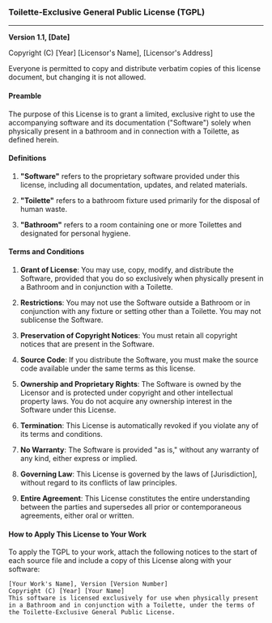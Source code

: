### Toilette-Exclusive General Public License (TGPL)

---

**Version 1.1, [Date]**

Copyright (C) [Year] [Licensor's Name], [Licensor's Address]

Everyone is permitted to copy and distribute verbatim copies of this license document, but changing it is not allowed.

#### Preamble

The purpose of this License is to grant a limited, exclusive right to use the accompanying software and its documentation ("Software") solely when physically present in a bathroom and in connection with a Toilette, as defined herein.

#### Definitions

1. **"Software"** refers to the proprietary software provided under this license, including all documentation, updates, and related materials.
  
2. **"Toilette"** refers to a bathroom fixture used primarily for the disposal of human waste.

3. **"Bathroom"** refers to a room containing one or more Toilettes and designated for personal hygiene.

#### Terms and Conditions

1. **Grant of License**: You may use, copy, modify, and distribute the Software, provided that you do so exclusively when physically present in a Bathroom and in conjunction with a Toilette.

2. **Restrictions**: You may not use the Software outside a Bathroom or in conjunction with any fixture or setting other than a Toilette. You may not sublicense the Software.

3. **Preservation of Copyright Notices**: You must retain all copyright notices that are present in the Software.

4. **Source Code**: If you distribute the Software, you must make the source code available under the same terms as this license.

5. **Ownership and Proprietary Rights**: The Software is owned by the Licensor and is protected under copyright and other intellectual property laws. You do not acquire any ownership interest in the Software under this License.

6. **Termination**: This License is automatically revoked if you violate any of its terms and conditions.

7. **No Warranty**: The Software is provided "as is," without any warranty of any kind, either express or implied.

8. **Governing Law**: This License is governed by the laws of [Jurisdiction], without regard to its conflicts of law principles.

9. **Entire Agreement**: This License constitutes the entire understanding between the parties and supersedes all prior or contemporaneous agreements, either oral or written.

#### How to Apply This License to Your Work

To apply the TGPL to your work, attach the following notices to the start of each source file and include a copy of this License along with your software:

```
[Your Work's Name], Version [Version Number]
Copyright (C) [Year] [Your Name]
This software is licensed exclusively for use when physically present in a Bathroom and in conjunction with a Toilette, under the terms of the Toilette-Exclusive General Public License.
```
